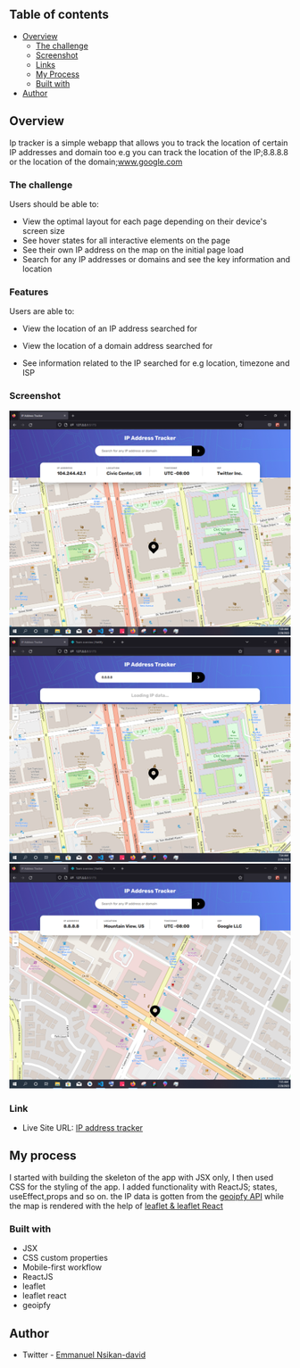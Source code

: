 ## Table of contents

- [Overview](#overview)
  - [The challenge](#the-challenge)
  - [Screenshot](#screenshot)
  - [Links](#links)
  - [My Process](#my-process)
  - [Built with](#built-with)
- [Author](#author)

## Overview
Ip tracker is a simple webapp that allows you to track the location of certain IP addresses and domain too e.g you can track the location of the IP;8.8.8.8 or the location of the domain;www.google.com

### The challenge

Users should be able to:

- View the optimal layout for each page depending on their device's screen size
- See hover states for all interactive elements on the page
- See their own IP address on the map on the initial page load
- Search for any IP addresses or domains and see the key information and location

### Features

Users are able to:

- View the location of an IP address searched for

- View the location of a domain address searched for

- See information related to the IP searched for e.g location, timezone and ISP

### Screenshot

![](./src/assets/ip.png)
![](./src/assets/1p2.png)
![](./src/assets/ip3.png)

### Link

- Live Site URL: [IP address tracker](https://ip-trackrr.netlify.app)

## My process
I started with building the skeleton of the app with JSX only, I then used CSS for the styling of the app. 
I added functionality with ReactJS; states, useEffect,props and so on. 
the IP data is gotten from the [geoipfy API](https://www.geo.ipfy.org) while the map is rendered with the help of [leaflet & leaflet React](https://react-leaflet.js.org/docs)

### Built with

- JSX
- CSS custom properties
- Mobile-first workflow
- ReactJS
- leaflet 
- leaflet react
- geoipfy

## Author
- Twitter - [Emmanuel Nsikan-david](https://www.twitter.com/dixx_david)

